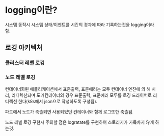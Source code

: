 # logging이란?

시스템 동작시 시스템 상태/이벤트를 시간의 경과에 따라 기록하는것을 logging이라 함.

## 로깅 아키텍처

### 클러스터 레벨 로깅

### 노드 레벨 로깅

컨테이너화된 에플리케이션에서 표준출력, 표준에러는 모두 컨테이너 엔진에 의 해 처리, 리디렉션되며 도커컨테이너의 경우 표준출력, 표준에러 모두를 로깅 드라이버로 리디렉션 한다(k8s에서 json으로 작성하도록 구성됨).

파드에서 노드가 축출되면 사용되었던 컨테이너와 함께 로그또한 축출됨.

노드 레벨 로깅 구현시 주의할 점은 logratate를 구현하여 스토리지가 가득차지 않게 하는것.
